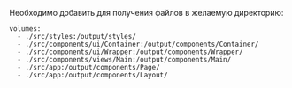 Необходимо добавить для получения файлов в желаемую директорию:  
```
volumes:
  - ./src/styles:/output/styles/
  - ./src/components/ui/Container:/output/components/Container/
  - ./src/components/ui/Wrapper:/output/components/Wrapper/
  - ./src/components/views/Main:/output/components/Main/
  - ./src/app:/output/components/Page/
  - ./src/app:/output/components/Layout/
```
